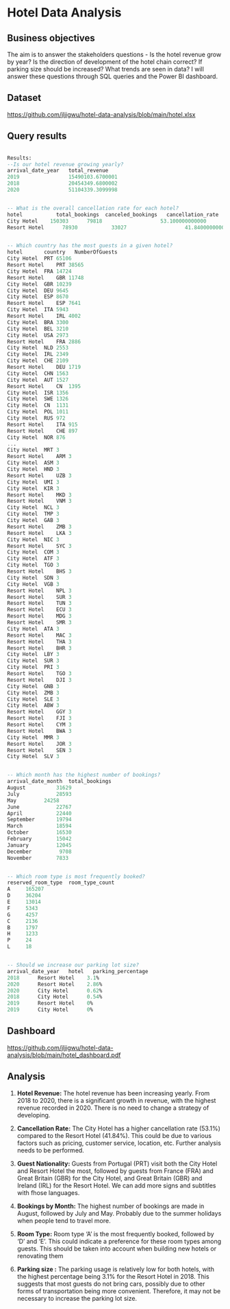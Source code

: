 # Hotel Data Analysis

## Business objectives
The aim is to answer the stakeholders questions - Is the hotel revenue grow by year? Is the direction of development of the hotel chain correct? If parking size should be increased? What trends are seen in data? I will answer these questions through SQL queries and the Power BI dashboard.

## Dataset
https://github.com/jljigwu/hotel-data-analysis/blob/main/hotel.xlsx

## Query results
```sql

Results:
--Is our hotel revenue growing yearly?
arrival_date_year	total_revenue
2019	            15490103.6700001
2018	            20454349.6800002
2020	            51104339.3099998


-- What is the overall cancellation rate for each hotel?
hotel	        total_bookings	canceled_bookings	cancellation_rate
City Hotel	  150303	  79818	                  53.100000000000
Resort Hotel	  78930	          33027	                  41.840000000000


-- Which country has the most guests in a given hotel?
hotel	    country   NumberOfGuests
City Hotel	PRT	65106
Resort Hotel	PRT	38565
City Hotel	FRA	14724
Resort Hotel	GBR	11748
City Hotel	GBR	10239
City Hotel	DEU	9645
City Hotel	ESP	8670
Resort Hotel	ESP	7641
City Hotel	ITA	5943
Resort Hotel	IRL	4002
City Hotel	BRA	3300
City Hotel	BEL	3210
City Hotel	USA	2973
Resort Hotel	FRA	2886
City Hotel	NLD	2553
City Hotel	IRL	2349
City Hotel	CHE	2109
Resort Hotel	DEU	1719
City Hotel	CHN	1563
City Hotel	AUT	1527
Resort Hotel	CN	1395
City Hotel	ISR	1356
City Hotel	SWE	1326
City Hotel	CN	1131
City Hotel	POL	1011
City Hotel	RUS	972
Resort Hotel	ITA	915
Resort Hotel	CHE	897
City Hotel	NOR	876
...
City Hotel	MRT	3
Resort Hotel	ARM	3
City Hotel	ASM	3
City Hotel	HND	3
Resort Hotel	UZB	3
City Hotel	UMI	3
City Hotel	KIR	3
Resort Hotel	MKD	3
Resort Hotel	VNM	3
City Hotel	NCL	3
City Hotel	TMP	3
City Hotel	GAB	3
Resort Hotel	ZMB	3
Resort Hotel	LKA	3
City Hotel	NIC	3
Resort Hotel	SYC	3
City Hotel	COM	3
City Hotel	ATF	3
City Hotel	TGO	3
Resort Hotel	BHS	3
City Hotel	SDN	3
City Hotel	VGB	3
Resort Hotel	NPL	3
Resort Hotel	SUR	3
Resort Hotel	TUN	3
Resort Hotel	ECU	3
Resort Hotel	MDG	3
Resort Hotel	SMR	3
City Hotel	ATA	3
Resort Hotel	MAC	3
Resort Hotel	THA	3
Resort Hotel	BHR	3
City Hotel	LBY	3
City Hotel	SUR	3
City Hotel	PRI	3
Resort Hotel	TGO	3
Resort Hotel	DJI	3
City Hotel	GNB	3
City Hotel	ZMB	3
City Hotel	SLE	3
City Hotel	ABW	3
Resort Hotel	GGY	3
Resort Hotel	FJI	3
Resort Hotel	CYM	3
Resort Hotel	BWA	3
City Hotel	MMR	3
Resort Hotel	JOR	3
Resort Hotel	SEN	3
City Hotel	SLV	3


-- Which month has the highest number of bookings?
arrival_date_month	total_bookings
August	        31629
July	        28593
May	        24258
June	        22767
April	        22440
September       19794
March	        18594
October	        16530
February        15042
January         12045
December         9708
November        7833


-- Which room type is most frequently booked?
reserved_room_type	room_type_count
A	  165207
D	  36204
E  	  13014
F	  5343
G	  4257
C	  2136
B	  1797
H	  1233
P	  24
L	  18


-- Should we increase our parking lot size?
arrival_date_year	hotel	parking_percentage
2018	  Resort Hotel	  3.1%
2020	  Resort Hotel	  2.86%
2020	  City Hotel	  0.62%
2018	  City Hotel	  0.54%
2019	  Resort Hotel	  0%
2019	  City Hotel	  0%
```

## Dashboard
https://github.com/jljigwu/hotel-data-analysis/blob/main/hotel_dashboard.pdf

## Analysis
1. **Hotel Revenue:** The hotel revenue has been increasing yearly. From 2018 to 2020, there is a significant growth in revenue, with the highest revenue recorded in 2020. There is no need to change a strategy of developing.
   
2. **Cancellation Rate:** The City Hotel has a higher cancellation rate (53.1%) compared to the Resort Hotel (41.84%). This could be due to various factors such as pricing, customer service, location, etc. Further analysis needs to be performed.

3. **Guest Nationality:** Guests from Portugal (PRT) visit both the City Hotel and Resort Hotel the most, followed by guests from France (FRA) and Great Britain (GBR) for the City Hotel, and Great Britain (GBR) and Ireland (IRL) for the Resort Hotel. We can add more signs and subtitles with fhose languages.

4. **Bookings by Month:** The highest number of bookings are made in August, followed by July and May. Probably due to the summer holidays when people tend to travel more. 

5. **Room Type:** Room type ‘A’ is the most frequently booked, followed by ‘D’ and ‘E’. This could indicate a preference for these room types among guests. This should be taken into account when building new hotels or renovating them

6. **Parking size :** The parking usage is relatively low for both hotels, with the highest percentage being 3.1% for the Resort Hotel in 2018. This suggests that most guests do not bring cars, possibly due to other forms of transportation being more convenient. Therefore, it may not be necessary to increase the parking lot size.
